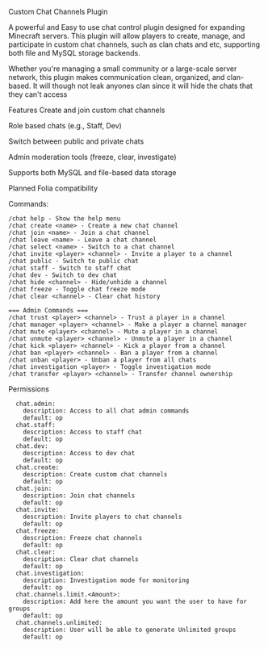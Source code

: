 Custom Chat Channels Plugin

A powerful and Easy to use chat control plugin designed for expanding Minecraft servers. This plugin will allow players to create, manage, and participate in custom chat channels, such as clan chats and etc, supporting both file and MySQL storage backends.

Whether you're managing a small community or a large-scale server network, this plugin makes communication clean, organized, and clan-based. It will though not leak anyones clan since it will hide the chats that they can't access

Features
  Create and join custom chat channels

  Role based chats (e.g., Staff, Dev)

  Switch between public and private chats

  Admin moderation tools (freeze, clear, investigate)

  Supports both MySQL and file-based data storage

  Planned Folia compatibility

Commands:
```
/chat help - Show the help menu  
/chat create <name> - Create a new chat channel  
/chat join <name> - Join a chat channel  
/chat leave <name> - Leave a chat channel  
/chat select <name> - Switch to a chat channel  
/chat invite <player> <channel> - Invite a player to a channel  
/chat public - Switch to public chat  
/chat staff - Switch to staff chat  
/chat dev - Switch to dev chat  
/chat hide <channel> - Hide/unhide a channel  
/chat freeze - Toggle chat freeze mode  
/chat clear <channel> - Clear chat history  

=== Admin Commands ===  
/chat trust <player> <channel> - Trust a player in a channel  
/chat manager <player> <channel> - Make a player a channel manager  
/chat mute <player> <channel> - Mute a player in a channel  
/chat unmute <player> <channel> - Unmute a player in a channel  
/chat kick <player> <channel> - Kick a player from a channel  
/chat ban <player> <channel> - Ban a player from a channel  
/chat unban <player> - Unban a player from all chats  
/chat investigation <player> - Toggle investigation mode  
/chat transfer <player> <channel> - Transfer channel ownership  

```
Permissions
```
  chat.admin:
    description: Access to all chat admin commands
    default: op
  chat.staff:
    description: Access to staff chat
    default: op
  chat.dev:
    description: Access to dev chat
    default: op
  chat.create:
    description: Create custom chat channels
    default: op
  chat.join:
    description: Join chat channels
    default: op
  chat.invite:
    description: Invite players to chat channels
    default: op
  chat.freeze:
    description: Freeze chat channels
    default: op
  chat.clear:
    description: Clear chat channels
    default: op
  chat.investigation:
    description: Investigation mode for monitoring
    default: op
  chat.channels.limit.<Amount>:
    description: Add here the amount you want the user to have for groups
    default: op
  chat.channels.unlimited:
    description: User will be able to generate Unlimited groups
    default: op
```
